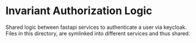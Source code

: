 # Invariant Authorization Logic

Shared logic between fastapi services to authenticate a user via keycloak. Files in this directory, are symlinked into different services and thus shared.